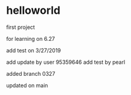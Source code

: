 # helloworld
first project 

for learning on 6.27

add test on 3/27/2019

add update by user 95359646
add test by pearl

added branch 0327

updated on main